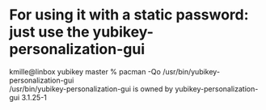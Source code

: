 # For using it with a static password: just use the yubikey-personalization-gui

kmille@linbox yubikey master % pacman -Qo /usr/bin/yubikey-personalization-gui  
/usr/bin/yubikey-personalization-gui is owned by yubikey-personalization-gui 3.1.25-1  

